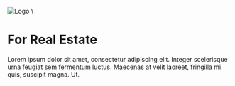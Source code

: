 ![Logo](https://avatars.githubusercontent.com/u/86890740?s=200&v=4.png) \
# For Real Estate

Lorem ipsum dolor sit amet, consectetur adipiscing elit. Integer scelerisque urna feugiat sem fermentum luctus. Maecenas at velit laoreet, fringilla mi quis, suscipit magna. Ut. 

